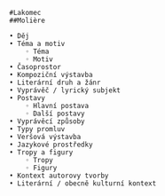     #Lakomec	
    ##Molière
    
    • Děj
    • Téma a motiv
        ◦ Téma
        ◦ Motiv
    • Časoprostor
    • Kompoziční výstavba
    • Literární druh a žánr
    • Vyprávěč / lyrický subjekt
    • Postavy
        ◦ Hlavní postava
        ◦ Další postavy
    • Vyprávěcí způsoby
    • Typy promluv
    • Veršová výstavba
    • Jazykové prostředky
    • Tropy a figury
        ◦ Tropy
        ◦ Figury
    • Kontext autorovy tvorby
    • Literární / obecně kulturní kontext
